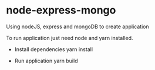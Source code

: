 # node-express-mongo
Using nodeJS, express and mongoDB to create application


To run application just need node and yarn installed.

- Install dependencies
yarn install 

- Run application
yarn build
